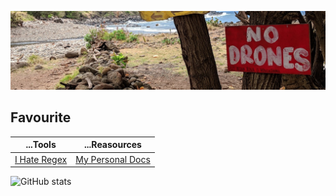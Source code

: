 <img src='assets/images/noDrones.jpeg' alt="banner"></img>

## Favourite
| ...Tools | ...Reasources |
| --- | --- |
| [I Hate Regex](https://ihateregex.io/expr/) | [My Personal Docs](nathaniel-vgw.github.io/docs) |

![GitHub stats](https://github-readme-stats.vercel.app/api?username=nathaniel-vgw&&count_private=true&show_icons=true&theme=radical)
